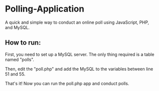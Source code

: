 # Polling-Application
A quick and simple way to conduct an online poll using JavaScript, PHP, and MySQL.

## How to run:

First, you need to set up a MySQL server. The only thing required is a table named "polls".

Then, edit the "poll.php" and add the MySQL to the variables between line 51 and 55.

That's it! Now you can run the poll.php app and conduct polls.
